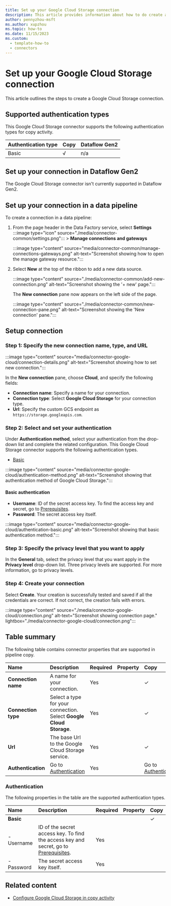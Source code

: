 ```yaml
---
title: Set up your Google Cloud Storage connection
description: This article provides information about how to do create a Google Cloud Storage connection in Microsoft Fabric.
author: pennyzhou-msft
ms.author: xupzhou
ms.topic: how-to
ms.date: 11/15/2023
ms.custom:
  - template-how-to
  - connectors
---
```


# Set up your Google Cloud Storage connection

This article outlines the steps to create a Google Cloud Storage connection.

## Supported authentication types

This Google Cloud Storage connector supports the following authentication types for copy activity.  

|Authentication type |Copy |Dataflow Gen2 |
|:---|:---|:---|
|Basic| √| n/a|

## Set up your connection in Dataflow Gen2

The Google Cloud Storage connector isn't currently supported in Dataflow Gen2.

## Set up your connection in a data pipeline

To create a connection in a data pipeline:

1. From the page header in the Data Factory service, select **Settings** :::image type="icon" source="./media/connector-common/settings.png"::: > **Manage connections and gateways**

   :::image type="content" source="media/connector-common/manage-connections-gateways.png" alt-text="Screenshot showing how to open the manage gateway resource.":::

2. Select **New** at the top of the ribbon to add a new data source.

    :::image type="content" source="./media/connector-common/add-new-connection.png" alt-text="Screenshot showing the '+ new' page.":::

    The **New connection** pane now appears on the left side of the page.

    :::image type="content" source="./media/connector-common/new-connection-pane.png" alt-text="Screenshot showing the 'New connection' pane.":::

## Setup connection

### Step 1: Specify the new connection name, type, and URL

   :::image type="content" source="media/connector-google-cloud/connection-details.png" alt-text="Screenshot showing how to set new connection.":::

In the **New connection** pane, choose **Cloud**, and specify the following fields:

- **Connection name**: Specify a name for your connection.
- **Connection type**: Select **Google Cloud Storage** for your connection type.
- **Url**: Specify the custom GCS endpoint as `https://storage.googleapis.com`.

### Step 2:  Select and set your authentication

Under **Authentication method**, select your authentication from the drop-down list and complete the related configuration. This Google Cloud Storage connector supports the following authentication types.

- [Basic](#basic-authentication)

:::image type="content" source="media/connector-google-cloud/authentication-method.png" alt-text="Screenshot showing that authentication method of Google Cloud Storage.":::

#### Basic authentication

- **Username**: ID of the secret access key. To find the access key and secret, go to [Prerequisites](connector-google-cloud-storage-copy-activity.md#prerequisites).
- **Password**: The secret access key itself.

:::image type="content" source="media/connector-google-cloud/authentication-basic.png" alt-text="Screenshot showing that basic authentication method.":::

### Step 3: Specify the privacy level that you want to apply

In the **General** tab, select the privacy level that you want apply in the **Privacy level** drop-down list. Three privacy levels are supported. For more information, go to privacy levels.

### Step 4: Create your connection

Select **Create**. Your creation is successfully tested and saved if all the credentials are correct. If not correct, the creation fails with errors.

:::image type="content" source="./media/connector-google-cloud/connection.png" alt-text="Screenshot showing connection page." lightbox="./media/connector-google-cloud/connection.png":::

## Table summary

The following table contains connector properties that are supported in pipeline copy.

|Name|Description|Required|Property|Copy|
|:---|:---|:---|:---|:---|
|**Connection name**|A name for your connection.|Yes||✓|
|**Connection type**|Select a type for your connection. Select **Google Cloud Storage**.|Yes||✓|
|**Url**|The base Url to the Google Cloud Storage service.|Yes||✓|
|**Authentication**|Go to [Authentication](#authentication) |Yes||Go to [Authentication](#authentication)|

### Authentication

The following properties in the table are the supported authentication types.

|Name|Description|Required|Property|Copy|
|:---|:---|:---|:---|:---|
|**Basic**||||✓|
|- Username|ID of the secret access key. To find the access key and secret, go to [Prerequisites](connector-google-cloud-storage-copy-activity.md#prerequisites).|Yes |||
|- Password|The secret access key itself.|Yes |||

## Related content

- [Configure Google Cloud Storage in copy activity](connector-google-cloud-storage-copy-activity.md)
